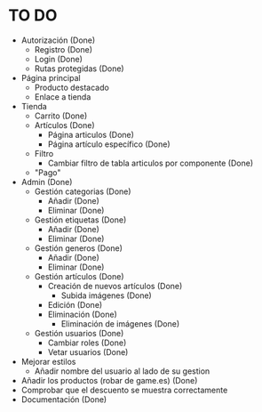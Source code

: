 # TO DO
- Autorización (Done)
    - Registro (Done)
    - Login (Done)
    - Rutas protegidas (Done)
- Página principal
    - Producto destacado
    - Enlace a tienda
- Tienda
    - Carrito (Done)
    - Artículos (Done)
        - Página articulos (Done)
        - Página artículo específico (Done)
    - Filtro
        - Cambiar filtro de tabla articulos por componente (Done)
    - "Pago"
- Admin (Done)
    - Gestión categorias (Done)
        - Añadir (Done)
        - Eliminar (Done)
    - Gestión etiquetas (Done)
        - Añadir (Done)
        - Eliminar (Done)
    - Gestión generos (Done)
        - Añadir (Done)
        - Eliminar (Done)
    - Gestión artículos (Done)
        - Creación de nuevos artículos (Done)
            - Subida imágenes (Done)
        - Edición (Done)
        - Eliminación (Done)
            - Eliminación de imágenes (Done)
    - Gestión usuarios (Done)
        - Cambiar roles (Done)
        - Vetar usuarios (Done)
- Mejorar estilos
    - Añadir nombre del usuario al lado de su gestion
- Añadir los productos (robar de game.es) (Done)
- Comprobar que el descuento se muestra correctamente
- Documentación (Done)
